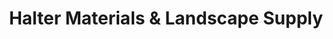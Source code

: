 ---
title: "Halter Materials & Landscape Supply"
url: /douglassville/halter-materials-und-landscape-supply/
shop: Baumarkt
---